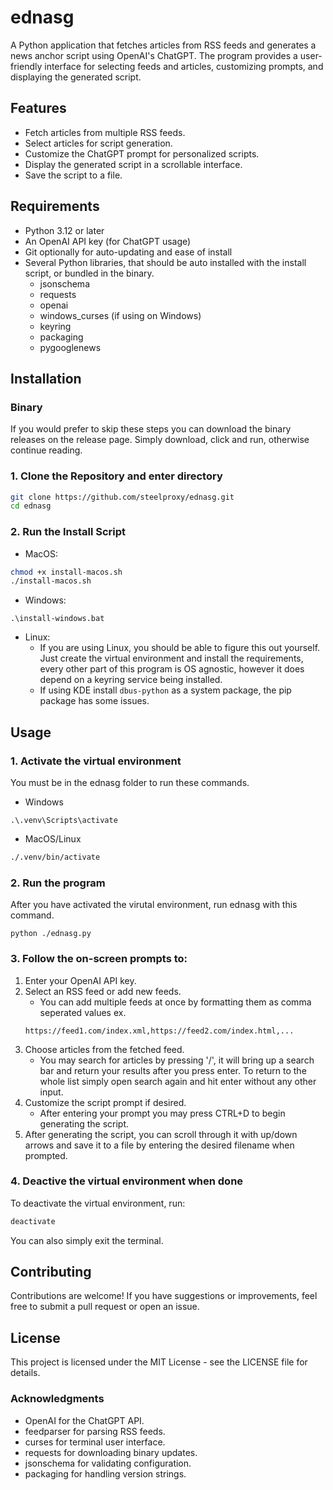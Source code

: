 # ednasg

A Python application that fetches articles from RSS feeds and generates a news anchor script using OpenAI's ChatGPT. The program provides a user-friendly interface for selecting feeds and articles, customizing prompts, and displaying the generated script.

## Features

- Fetch articles from multiple RSS feeds.
- Select articles for script generation.
- Customize the ChatGPT prompt for personalized scripts.
- Display the generated script in a scrollable interface.
- Save the script to a file.

## Requirements

- Python 3.12 or later
- An OpenAI API key (for ChatGPT usage)
- Git optionally for auto-updating and ease of install
- Several Python libraries, that should be auto installed with the install script, or bundled in the binary.
    - jsonschema
    - requests
    - openai
    - windows_curses (if using on Windows)
    - keyring
    - packaging
    - pygooglenews

## Installation

### Binary
If you would prefer to skip these steps you can download the binary releases on the release page. Simply download, click and run, otherwise continue reading.

### 1. Clone the Repository and enter directory

```bash
git clone https://github.com/steelproxy/ednasg.git
cd ednasg
```

### 2. Run the Install Script

- MacOS:
```bash
chmod +x install-macos.sh
./install-macos.sh
```

- Windows:
```
.\install-windows.bat
```

- Linux:
    - If you are using Linux, you should be able to figure this out yourself. Just create the virtual environment and install the requirements, every other part of this program is OS agnostic, however it does depend on a keyring service being installed.
    - If using KDE install ```dbus-python``` as a system package, the pip package has some issues.


## Usage

### 1. Activate the virtual environment
You must be in the ednasg folder to run these commands.
- Windows 
```
.\.venv\Scripts\activate
```

- MacOS/Linux
```bash
./.venv/bin/activate
```

### 2. Run the program
After you have activated the virutal environment, run ednasg with this command.
```
python ./ednasg.py
```

### 3. Follow the on-screen prompts to:

1. Enter your OpenAI API key.
2. Select an RSS feed or add new feeds.
    - You can add multiple feeds at once by formatting them as comma seperated values ex. 
    ```
    https://feed1.com/index.xml,https://feed2.com/index.html,...
    ```
3. Choose articles from the fetched feed.
    - You may search for articles by pressing '/', it will bring up a search bar and return your results after you press enter. To return to the whole list simply open search again and hit enter without any other input.
4. Customize the script prompt if desired.
    - After entering your prompt you may press CTRL+D to begin generating the script.
5. After generating the script, you can scroll through it with up/down arrows and save it to a file by entering the desired filename when prompted.
   
### 4. Deactive the virtual environment when done
To deactivate the virtual environment, run:
```bash
deactivate
```
You can also simply exit the terminal.

## Contributing
Contributions are welcome! If you have suggestions or improvements, feel free to submit a pull request or open an issue.

## License
This project is licensed under the MIT License - see the LICENSE file for details.

### Acknowledgments
- OpenAI for the ChatGPT API.
- feedparser for parsing RSS feeds.
- curses for terminal user interface.
- requests for downloading binary updates.
- jsonschema for validating configuration.
- packaging for handling version strings.

